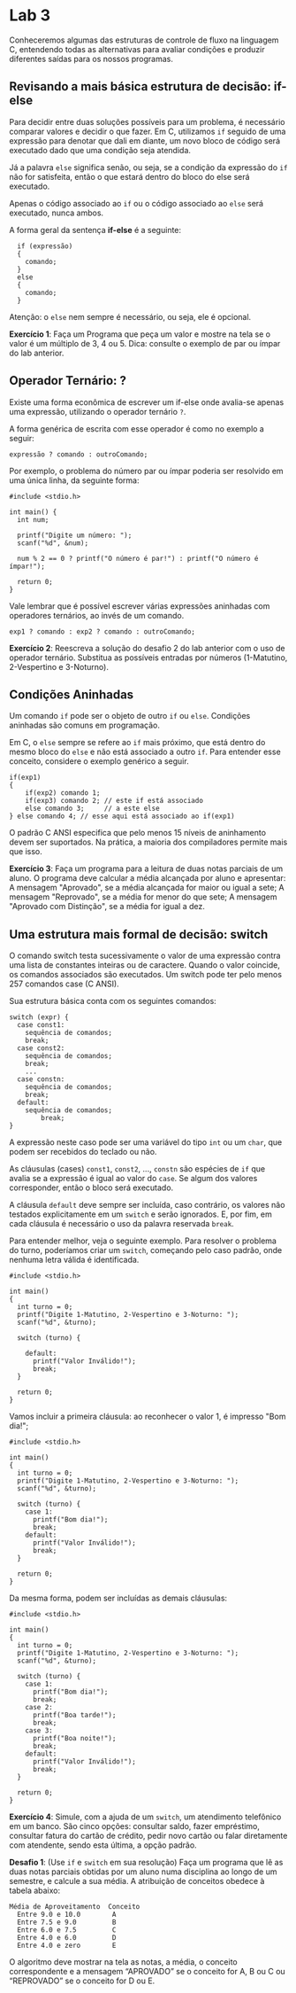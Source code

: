 # Lab 3

Conheceremos algumas das estruturas de controle de fluxo na linguagem C, entendendo todas as alternativas para avaliar condições e produzir diferentes saídas para os nossos programas.

## Revisando a mais básica estrutura de decisão: if-else

Para decidir entre duas soluções possíveis para um problema, é necessário comparar valores e decidir o que fazer. Em C, utilizamos `if` seguido de uma expressão para denotar que dali em diante, um novo bloco de código será executado dado que uma condição seja atendida. 

Já a palavra `else` significa senão, ou seja, se a condição da expressão do `if` não for satisfeita, então o que estará dentro do bloco do else será executado. 

Apenas o código associado ao `if` ou o código associado ao `else` será executado, nunca ambos.

A forma geral da sentença **if-else** é a seguinte:

```
  if (expressão) 
  {
    comando;
  } 
  else 
  {
    comando;
  }
```

Atenção: o `else` nem sempre é necessário, ou seja, ele é opcional.

**Exercício 1**: Faça um Programa que peça um valor e mostre na tela se o valor é um múltiplo de 3, 4 ou 5. Dica: consulte o exemplo de par ou ímpar do lab anterior.

## Operador Ternário: ?

Existe uma forma econômica de escrever um if-else onde avalia-se apenas uma expressão, utilizando o operador ternário `?`.

A forma genérica de escrita com esse operador é como no exemplo a seguir:

```
expressão ? comando : outroComando;
```

Por exemplo, o problema do número par ou ímpar poderia ser resolvido em uma única linha, da seguinte forma:

```
#include <stdio.h>

int main() {
  int num;

  printf("Digite um número: ");
  scanf("%d", &num);
  
  num % 2 == 0 ? printf("O número é par!") : printf("O número é ímpar!");

  return 0;
}
```

Vale lembrar que é possível escrever várias expressões aninhadas com operadores ternários, ao invés de um comando.

```
exp1 ? comando : exp2 ? comando : outroComando;
```

**Exercício 2**: Reescreva a solução do desafio 2 do lab anterior com o uso de operador ternário. Substitua as possíveis entradas por números (1-Matutino, 2-Vespertino e 3-Noturno).

## Condições Aninhadas

Um comando `if` pode ser o objeto de outro `if` ou `else`. Condições aninhadas são comuns em programação. 

Em C, o `else` sempre se refere ao `if` mais próximo, que está dentro do mesmo bloco do `else` e não está associado a outro `if`. Para entender esse conceito, considere o exemplo genérico a seguir.

```
if(exp1)
{
    if(exp2) comando 1;
    if(exp3) comando 2; // este if está associado
    else comando 3;     // a este else
} else comando 4; // esse aqui está associado ao if(exp1)
```

O padrão C ANSI especifica que pelo menos 15 níveis de aninhamento devem ser suportados. Na prática, a maioria dos compiladores permite mais que isso.

**Exercício 3**: Faça um programa para a leitura de duas notas parciais de um aluno. O programa deve calcular a média alcançada por aluno e apresentar:
A mensagem "Aprovado", se a média alcançada for maior ou igual a sete;
A mensagem "Reprovado", se a média for menor do que sete;
A mensagem "Aprovado com Distinção", se a média for igual a dez.

## Uma estrutura mais formal de decisão: switch

O comando switch testa sucessivamente o valor de uma expressão contra uma lista de constantes inteiras ou de caractere. Quando o valor coincide, os comandos associados são executados. Um switch pode ter pelo menos 257 comandos case (C ANSI).

Sua estrutura básica conta com os seguintes comandos:

```
switch (expr) {
  case const1:
	sequência de comandos;
	break;
  case const2:
	sequência de comandos;
	break;
	...
  case constn:
  	sequência de comandos;
	break;
  default:
	sequência de comandos;
    	break;
}
```

A expressão neste caso pode ser uma variável do tipo `int` ou um `char`, que podem ser recebidos do teclado ou não. 

As cláusulas (cases) `const1`, `const2`, ..., `constn` são espécies de `if` que avalia se a expressão é igual ao valor do `case`. Se algum dos valores corresponder, então o bloco será executado. 

A cláusula `default` deve sempre ser incluída, caso contrário, os valores não testados explicitamente em um `switch` e serão ignorados. E, por fim, em cada cláusula é necessário o uso da palavra reservada `break`.

Para entender melhor, veja o seguinte exemplo. Para resolver o problema do turno, poderíamos criar um `switch`, começando pelo caso padrão, onde nenhuma letra válida é identificada. 

```
#include <stdio.h>

int main() 
{
  int turno = 0;
  printf("Digite 1-Matutino, 2-Vespertino e 3-Noturno: ");
  scanf("%d", &turno);

  switch (turno) {
    
    default:
      printf("Valor Inválido!");
      break;
  }

  return 0;
}
```

Vamos incluir a primeira cláusula: ao reconhecer o valor 1, é impresso "Bom dia!";

```
#include <stdio.h>

int main() 
{
  int turno = 0;
  printf("Digite 1-Matutino, 2-Vespertino e 3-Noturno: ");
  scanf("%d", &turno);

  switch (turno) {
    case 1:
      printf("Bom dia!");
      break;
    default:
      printf("Valor Inválido!");
      break;
  }

  return 0;
}
```

Da mesma forma, podem ser incluídas as demais cláusulas:

```
#include <stdio.h>

int main() 
{
  int turno = 0;
  printf("Digite 1-Matutino, 2-Vespertino e 3-Noturno: ");
  scanf("%d", &turno);

  switch (turno) {
    case 1:
      printf("Bom dia!");
      break;
    case 2:
      printf("Boa tarde!");
      break;
    case 3:
      printf("Boa noite!");
      break;
    default:
      printf("Valor Inválido!");
      break;
  }

  return 0;
}
```

**Exercício 4**: Simule, com a ajuda de um `switch`, um atendimento telefônico em um banco. São cinco opções: consultar saldo, fazer empréstimo, consultar fatura do cartão de crédito, pedir novo cartão ou falar diretamente com atendente, sendo esta última, a opção padrão.

**Desafio 1**: (Use `if` e `switch` em sua resolução) Faça um programa que lê as duas notas parciais obtidas por um aluno numa disciplina ao longo de um semestre, e calcule a sua média. A atribuição de conceitos obedece à tabela abaixo:

```
Média de Aproveitamento  Conceito
  Entre 9.0 e 10.0        A
  Entre 7.5 e 9.0         B
  Entre 6.0 e 7.5         C
  Entre 4.0 e 6.0         D
  Entre 4.0 e zero        E
```

O algoritmo deve mostrar na tela as notas, a média, o conceito correspondente e a mensagem “APROVADO” se o conceito for A, B ou C ou “REPROVADO” se o conceito for D ou E.
